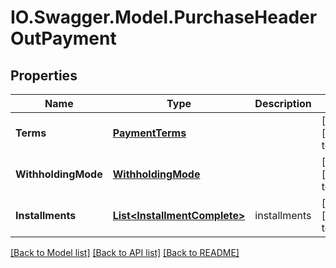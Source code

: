 # IO.Swagger.Model.PurchaseHeaderOutPayment
## Properties

Name | Type | Description | Notes
------------ | ------------- | ------------- | -------------
**Terms** | [**PaymentTerms**](PaymentTerms.md) |  | [optional] [default to null]
**WithholdingMode** | [**WithholdingMode**](WithholdingMode.md) |  | [optional] [default to null]
**Installments** | [**List&lt;InstallmentComplete&gt;**](InstallmentComplete.md) | installments | [optional] [default to null]

[[Back to Model list]](../README.md#documentation-for-models) [[Back to API list]](../README.md#documentation-for-api-endpoints) [[Back to README]](../README.md)

